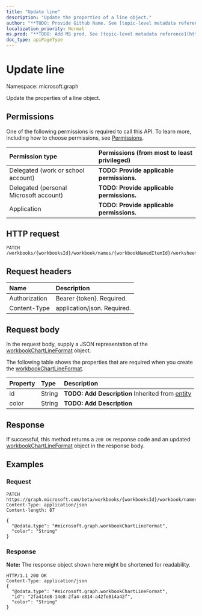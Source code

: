 ```yaml
---
title: "Update line"
description: "Update the properties of a line object."
author: "**TODO: Provide Github Name. See [topic-level metadata reference](https://msgo.azurewebsites.net/add/document/guidelines/metadata.html#topic-level-metadata)**"
localization_priority: Normal
ms.prod: "**TODO: Add MS prod. See [topic-level metadata reference](https://msgo.azurewebsites.net/add/document/guidelines/metadata.html#topic-level-metadata)**"
doc_type: apiPageType
---
```


# Update line

Namespace: microsoft.graph

Update the properties of a line object.

## Permissions
One of the following permissions is required to call this API. To learn more, including how to choose permissions, see [Permissions](/concepts/permissions-reference.md).

|Permission type|Permissions (from most to least privileged)|
|:---|:---|
|Delegated (work or school account)|**TODO: Provide applicable permissions.**|
|Delegated (personal Microsoft account)|**TODO: Provide applicable permissions.**|
|Application|**TODO: Provide applicable permissions.**|

## HTTP request

<!-- {
  "blockType": "ignored"
}
-->
``` http
PATCH /workbooks/{workbooksId}/workbook/names/{workbookNamedItemId}/worksheet/charts/{workbookChartId}/axes/categoryAxis/format/line
```

## Request headers
|Name|Description|
|:---|:---|
|Authorization|Bearer {token}. Required.|
|Content-Type|application/json. Required.|

## Request body
In the request body, supply a JSON representation of the [workbookChartLineFormat](../resources/workbookchartlineformat.md) object.

The following table shows the properties that are required when you create the [workbookChartLineFormat](../resources/workbookchartlineformat.md).

|Property|Type|Description|
|:---|:---|:---|
|id|String|**TODO: Add Description** Inherited from [entity](../resources/entity.md)|
|color|String|**TODO: Add Description**|



## Response

If successful, this method returns a `200 OK` response code and an updated [workbookChartLineFormat](../resources/workbookchartlineformat.md) object in the response body.

## Examples

### Request
<!-- {
  "blockType": "request",
  "name": "update_line"
}
-->
``` http
PATCH https://graph.microsoft.com/beta/workbooks/{workbooksId}/workbook/names/{workbookNamedItemId}/worksheet/charts/{workbookChartId}/axes/categoryAxis/format/line
Content-Type: application/json
Content-length: 87

{
  "@odata.type": "#microsoft.graph.workbookChartLineFormat",
  "color": "String"
}
```

### Response
**Note:** The response object shown here might be shortened for readability.
<!-- {
  "blockType": "response",
  "truncated": true
}
-->
``` http
HTTP/1.1 200 OK
Content-Type: application/json
{
  "@odata.type": "#microsoft.graph.workbookChartLineFormat",
  "id": "2fa414e8-14e8-2fa4-e814-a42fe814a42f",
  "color": "String"
}
```

